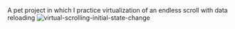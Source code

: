 A pet project in which I practice virtualization of an endless scroll with data reloading
![virtual-scrolling-initial-state-change](https://github.com/neskor-b/scroll-virtualization/assets/89013557/49158ae0-706d-4128-a637-43916fb2f0c4)
